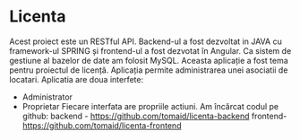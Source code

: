 # Licenta

Acest proiect este un RESTful API. Backend-ul a fost dezvoltat in JAVA cu framework-ul SPRING și
frontend-ul a fost dezvotat în Angular. Ca sistem de gestiune al bazelor de date am folosit MySQL.
Aceasta aplicație a fost tema pentru proiectul de licență. Aplicația permite administrarea unei
asociatii de locatari. Aplicatia are doua interfete:
- Administrator
- Proprietar
Fiecare interfata are propriile actiuni.
Am încărcat codul pe github:
backend - https://github.com/tomaid/licenta-backend
frontend- https://github.com/tomaid/licenta-frontend
